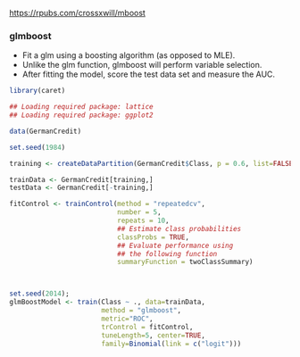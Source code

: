
https://rpubs.com/crossxwill/mboost

### glmboost

* Fit a glm using a boosting algorithm (as opposed to MLE). 
* Unlike the glm function, glmboost will perform variable selection. 
* After fitting the model, score the test data set and measure the AUC.




```R
library(caret)

## Loading required package: lattice
## Loading required package: ggplot2

data(GermanCredit)

set.seed(1984)

training <- createDataPartition(GermanCredit$Class, p = 0.6, list=FALSE)

trainData <- GermanCredit[training,]
testData <- GermanCredit[-training,]
```


```R
fitControl <- trainControl(method = "repeatedcv",
                           number = 5,
                           repeats = 10,
                           ## Estimate class probabilities
                           classProbs = TRUE,
                           ## Evaluate performance using 
                           ## the following function
                           summaryFunction = twoClassSummary)




```


```R
set.seed(2014);
glmBoostModel <- train(Class ~ ., data=trainData, 
                       method = "glmboost", 
                       metric="ROC", 
                       trControl = fitControl, 
                       tuneLength=5, center=TRUE, 
                       family=Binomial(link = c("logit")))
```
